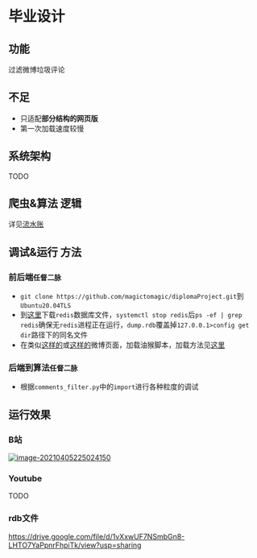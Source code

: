 # 毕业设计

## 功能

过滤微博垃圾评论

## 不足

+ 只适配**部分结构的网页版**
+ 第一次加载速度较慢

## 系统架构

TODO

## 爬虫&算法 逻辑

详见[流水账][5]

## 调试&运行 方法

### 前后端`任督二脉`

+ `git clone https://github.com/magictomagic/diplomaProject.git`到`Ubuntu20.04TLS`
+  到[这里][4]下载`redis`数据库文件，`systemctl stop redis`后`ps -ef | grep redis`确保无`redis`进程正在运行，`dump.rdb`覆盖掉`127.0.0.1>config get dir`路径下的同名文件
+ 在类似[这样的][1]或[这样的][2]微博页面，加载油猴脚本，加载方法见[这里][3]

### 后端到算法`任督二脉`

+ 根据`comments_filter.py`中的`import`进行各种粒度的调试

## 运行效果

### B站

<!--<p><iframe src="//player.bilibili.com/player.html?aid=799928595&bvid=BV1ty4y1b7CM&cid=320279055&page=1" scrolling="no" border="0" frameborder="no" framespacing="0" allowfullscreen="true"> </iframe></p>-->

[![image-20210405225024150](../img/image-20210405225024150.png)](https://www.bilibili.com/video/BV1ty4y1b7CM?share_source=copy_web)



### Youtube

TODO

### rdb文件

https://drive.google.com/file/d/1vXxwUF7NSmbGn8-LHTO7YaPpnrFhpiTk/view?usp=sharing


[1]: https://weibo.com/5594216204/K956U4wBC?type=comment
[2]: https://weibo.com/7272731818/K9wgdcrM3?type=comment
[3]: https://github.com/magictomagic/diplomaProject/tree/main/frontEnd
[4]: TODO
[5]: https://github.com/magictomagic/magictomagic.github.io/blob/master/_posts/2021-02-02-%E6%AF%95%E8%AE%BE%E8%BF%9B%E7%A8%8B.md
